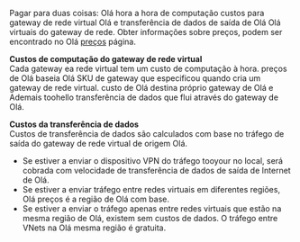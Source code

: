 Pagar para duas coisas: Olá hora a hora de computação custos para gateway de rede virtual Olá e transferência de dados de saída de Olá Olá virtuais do gateway de rede. Obter informações sobre preços, podem ser encontrado no Olá [preços](https://azure.microsoft.com/pricing/details/vpn-gateway) página.

**Custos de computação do gateway de rede virtual**<br>Cada gateway ea rede virtual tem um custo de computação à hora. preços de Olá baseia Olá SKU de gateway que especificou quando cria um gateway de rede virtual. custo de Olá destina próprio gateway de Olá e Ademais toohello transferência de dados que flui através do gateway de Olá.

**Custos da transferência de dados**<br>Custos de transferência de dados são calculados com base no tráfego de saída do gateway de rede virtual de origem Olá.

* Se estiver a enviar o dispositivo VPN do tráfego tooyour no local, será cobrada com velocidade de transferência de dados de saída de Internet de Olá.
* Se estiver a enviar tráfego entre redes virtuais em diferentes regiões, Olá preços é a região de Olá com base.
* Se estiver a enviar o tráfego apenas entre redes virtuais que estão na mesma região de Olá, existem sem custos de dados. O tráfego entre VNets na Olá mesma região é gratuita.

